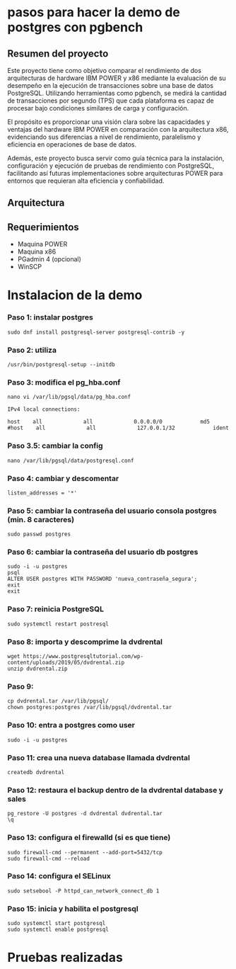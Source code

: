 # pasos para hacer la demo de postgres con pgbench

## Resumen del proyecto
Este proyecto tiene como objetivo comparar el rendimiento de dos arquitecturas de hardware IBM POWER y x86 mediante la evaluación de su desempeño en la ejecución de transacciones sobre una base de datos PostgreSQL. Utilizando herramientas como pgbench, se medirá la cantidad de transacciones por segundo (TPS) que cada plataforma es capaz de procesar bajo condiciones similares de carga y configuración.

El propósito es proporcionar una visión clara sobre las capacidades y ventajas del hardware IBM POWER en comparación con la arquitectura x86, evidenciando sus diferencias a nivel de rendimiento, paralelismo y eficiencia en operaciones de base de datos.

Además, este proyecto busca servir como guía técnica para la instalación, configuración y ejecución de pruebas de rendimiento con PostgreSQL, facilitando así futuras implementaciones sobre arquitecturas POWER para entornos que requieran alta eficiencia y confiabilidad.
## Arquitectura

## Requerimientos
- Maquina POWER
- Maquina x86
- PGadmin 4 (opcional)
- WinSCP

# Instalacion de la demo

### Paso 1: instalar postgres
```
sudo dnf install postgresql-server postgresql-contrib -y
```
### Paso 2: utiliza
```
/usr/bin/postgresql-setup --initdb
```
### Paso 3: modifica el pg_hba.conf
```
nano vi /var/lib/pgsql/data/pg_hba.conf
```

`IPv4 local connections:`
```
host    all             all             0.0.0.0/0            md5
#host    all             all             127.0.0.1/32            ident
```
### Paso 3.5: cambiar la config
```
nano /var/lib/pgsql/data/postgresql.conf
```
### Paso 4: cambiar y descomentar

`listen_addresses = '*'`

### Paso 5: cambiar la contraseña del usuario consola postgres (min. 8 caracteres)
```
sudo passwd postgres
```
### Paso 6: cambiar la contraseña del usuario db postgres
```
sudo -i -u postgres
psql
ALTER USER postgres WITH PASSWORD 'nueva_contraseña_segura';
exit
exit
```
### Paso 7: reinicia PostgreSQL
```
sudo systemctl restart postresql
```
### Paso 8: importa y descomprime la dvdrental
```
wget https://www.postgresqltutorial.com/wp-content/uploads/2019/05/dvdrental.zip
unzip dvdrental.zip
```
### Paso 9: 
```
cp dvdrental.tar /var/lib/pgsql/
chown postgres:postgres /var/lib/pgsql/dvdrental.tar
```
### Paso 10: entra a postgres como user
```
sudo -i -u postgres
```
### Paso 11: crea una nueva database llamada dvdrental
```
createdb dvdrental
```
### Paso 12: restaura el backup dentro de la dvdrental database y sales
```
pg_restore -U postgres -d dvdrental dvdrental.tar
\q
```
### Paso 13: configura el firewalld (si es que tiene)
```
sudo firewall-cmd --permanent --add-port=5432/tcp
sudo firewall-cmd --reload
```
### Paso 14: configura el SELinux
```
sudo setsebool -P httpd_can_network_connect_db 1
```
### Paso 15: inicia y habilita el postgresql
```
sudo systemctl start postgresql
sudo systemctl enable postgresql
```
# Pruebas realizadas





